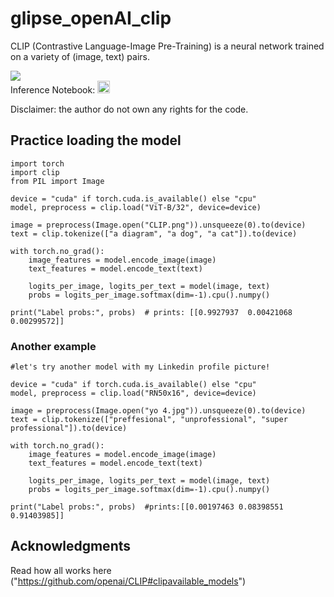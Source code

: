 # glipse_openAI_clip

CLIP (Contrastive Language-Image Pre-Training) is a neural network trained on a variety of (image, text) pairs.

<a href="https://opensource.org/licenses/MIT"><img src="https://img.shields.io/badge/License-MIT-yellow.svg"></a>  
Inference Notebook: <a href="https://colab.research.google.com/drive/1tuoAC5F4sC7qid56Z0ap-stR3rwdk0ZV?usp=sharing"><img src="https://colab.research.google.com/assets/colab-badge.svg" height=20></a>  

Disclaimer: the author do not own any rights for the code.

## Practice loading the model
```
import torch
import clip
from PIL import Image

device = "cuda" if torch.cuda.is_available() else "cpu"
model, preprocess = clip.load("ViT-B/32", device=device)

image = preprocess(Image.open("CLIP.png")).unsqueeze(0).to(device)
text = clip.tokenize(["a diagram", "a dog", "a cat"]).to(device)

with torch.no_grad():
    image_features = model.encode_image(image)
    text_features = model.encode_text(text)
    
    logits_per_image, logits_per_text = model(image, text)
    probs = logits_per_image.softmax(dim=-1).cpu().numpy()

print("Label probs:", probs)  # prints: [[0.9927937  0.00421068 0.00299572]]
```

### Another example
```
#let's try another model with my Linkedin profile picture! 

device = "cuda" if torch.cuda.is_available() else "cpu"
model, preprocess = clip.load("RN50x16", device=device)

image = preprocess(Image.open("yo 4.jpg")).unsqueeze(0).to(device)
text = clip.tokenize(["preffesional", "unprofessional", "super professional"]).to(device)

with torch.no_grad():
    image_features = model.encode_image(image)
    text_features = model.encode_text(text)
    
    logits_per_image, logits_per_text = model(image, text)
    probs = logits_per_image.softmax(dim=-1).cpu().numpy()

print("Label probs:", probs)  #prints:[[0.00197463 0.08398551 0.91403985]]
```


## Acknowledgments
Read how all works here ("https://github.com/openai/CLIP#clipavailable_models")

